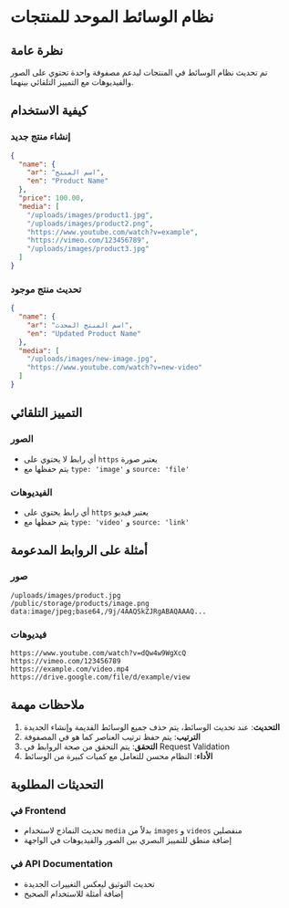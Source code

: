 # نظام الوسائط الموحد للمنتجات

## نظرة عامة
تم تحديث نظام الوسائط في المنتجات ليدعم مصفوفة واحدة تحتوي على الصور والفيديوهات مع التمييز التلقائي بينهما.

## كيفية الاستخدام

### إنشاء منتج جديد
```json
{
  "name": {
    "ar": "اسم المنتج",
    "en": "Product Name"
  },
  "price": 100.00,
  "media": [
    "/uploads/images/product1.jpg",
    "/uploads/images/product2.png", 
    "https://www.youtube.com/watch?v=example",
    "https://vimeo.com/123456789",
    "/uploads/images/product3.jpg"
  ]
}
```

### تحديث منتج موجود
```json
{
  "name": {
    "ar": "اسم المنتج المحدث",
    "en": "Updated Product Name"
  },
  "media": [
    "/uploads/images/new-image.jpg",
    "https://www.youtube.com/watch?v=new-video"
  ]
}
```

## التمييز التلقائي

### الصور
- أي رابط لا يحتوي على `https` يعتبر صورة
- يتم حفظها مع `type: 'image'` و `source: 'file'`

### الفيديوهات  
- أي رابط يحتوي على `https` يعتبر فيديو
- يتم حفظها مع `type: 'video'` و `source: 'link'`

## أمثلة على الروابط المدعومة

### صور
```
/uploads/images/product.jpg
/public/storage/products/image.png
data:image/jpeg;base64,/9j/4AAQSkZJRgABAQAAAQ...
```

### فيديوهات
```
https://www.youtube.com/watch?v=dQw4w9WgXcQ
https://vimeo.com/123456789
https://example.com/video.mp4
https://drive.google.com/file/d/example/view
```

## ملاحظات مهمة

1. **التحديث**: عند تحديث الوسائط، يتم حذف جميع الوسائط القديمة وإنشاء الجديدة
2. **الترتيب**: يتم حفظ ترتيب العناصر كما هو في المصفوفة
3. **التحقق**: يتم التحقق من صحة الروابط في Request Validation
4. **الأداء**: النظام محسن للتعامل مع كميات كبيرة من الوسائط

## التحديثات المطلوبة

### في Frontend
- تحديث النماذج لاستخدام `media` بدلاً من `images` و `videos` منفصلين
- إضافة منطق للتمييز البصري بين الصور والفيديوهات في الواجهة

### في API Documentation
- تحديث التوثيق ليعكس التغييرات الجديدة
- إضافة أمثلة للاستخدام الصحيح 